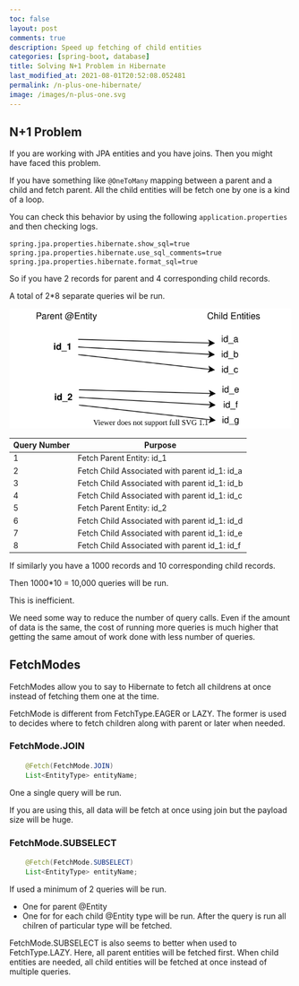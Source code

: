 ```yaml
---
toc: false
layout: post
comments: true
description: Speed up fetching of child entities
categories: [spring-boot, database]
title: Solving N+1 Problem in Hibernate
last_modified_at: 2021-08-01T20:52:08.052481
permalink: /n-plus-one-hibernate/
image: /images/n-plus-one.svg
---
```


## N+1 Problem

If you are working with JPA entities and you have joins. Then you might have faced this problem.

If you have something like `@OneToMany` mapping between a parent and a child and fetch parent. All the child entities will be fetch one by one is a kind of a loop.

You can check this behavior by using the following `application.properties` and then checking logs.

```
spring.jpa.properties.hibernate.show_sql=true
spring.jpa.properties.hibernate.use_sql_comments=true
spring.jpa.properties.hibernate.format_sql=true
```

So if you have 2 records for parent and 4 corresponding child records.

A total of 2*8 separate queries wil be run.

![](/images/n-plus-one.svg)

| Query Number | Purpose                                       |
|--------------|-----------------------------------------------|
| 1            | Fetch Parent Entity: id_1                     |
| 2            | Fetch Child Associated with parent id_1: id_a |
| 3            | Fetch Child Associated with parent id_1: id_b |
| 4            | Fetch Child Associated with parent id_1: id_c |
| 5            | Fetch Parent Entity: id_2                     |
| 6            | Fetch Child Associated with parent id_1: id_d |
| 7            | Fetch Child Associated with parent id_1: id_e |
| 8            | Fetch Child Associated with parent id_1: id_f |

If similarly you have a 1000 records and 10 corresponding child records.

Then 1000*10 = 10,000 queries will be run.

This is inefficient.

We need some way to reduce the number of query calls. Even if the amount of data is the same, the cost of running more queries is much higher that getting the same amout of work done with less number of queries.

## FetchModes

FetchModes allow you to say to Hibernate to fetch all childrens at once instead of fetching them one at the time.

FetchMode is different from FetchType.EAGER or LAZY. The former is used to decides where to fetch children along with parent or later when needed.

### FetchMode.JOIN

```java
    @Fetch(FetchMode.JOIN)
    List<EntityType> entityName;
```

One a single query will be run.

If you are using this, all data will be fetch at once using join but the payload size will be huge.

### FetchMode.SUBSELECT

```java
    @Fetch(FetchMode.SUBSELECT)
    List<EntityType> entityName;
```

If used a minimum of 2 queries will be run.

- One for parent @Entity
- One for for each child @Entity type will be run. After the query is run all chilren of particular type will be fetched.

FetchMode.SUBSELECT is also seems to better when used to FetchType.LAZY. Here, all parent entities will be fetched first. When child entities are needed, all child entities will be fetched at once instead of multiple queries.

